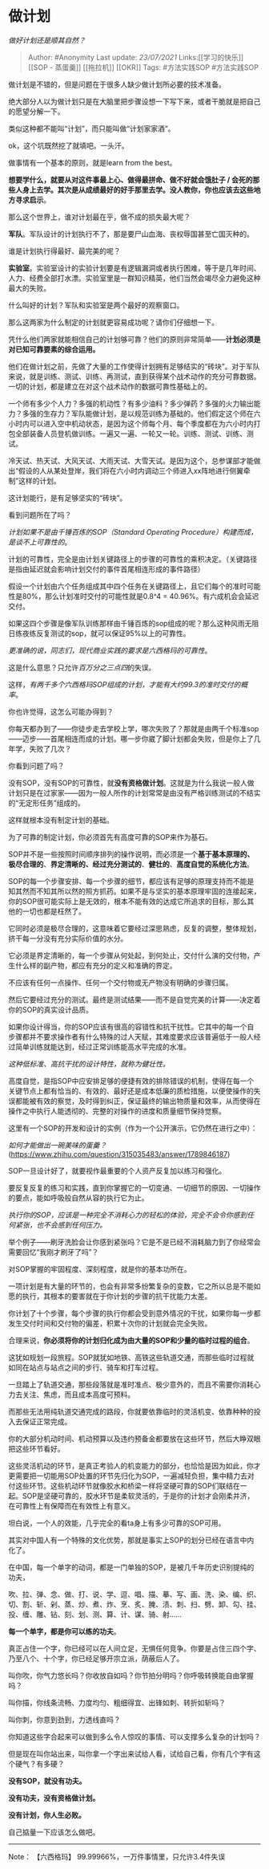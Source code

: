 # 做计划
*做好计划还是顺其自然？*

> Author: #Anonymity
> Last update: *23/07/2021*
> Links:[[学习的快乐]] [[SOP - 蒸蛋羹]] [[拖拉机]] [[OKR]]
> Tags: #方法实践SOP #方法实践SOP

做计划是不错的，但是问题在于很多人缺少做计划所必要的技术准备。

绝大部分人以为做计划只是在大脑里把步骤设想一下写下来，或者干脆就是把自己的愿望分解一下。

类似这种都不能叫“计划”，而只能叫做“计划家家酒”。

ok，这个坑既然挖了就填吧。一头汗。

做事情有一个基本的原则，就是learn from the best。

**想要学什么，就要从对这件事最上心、做得最拼命、做不好就会饿肚子 / 会死的那些人身上去学。其次是从成绩最好的好手那里去学。没人教你，你也应该去这些地方寻求启示**。

那么这个世界上，谁对计划最在乎，做不成的损失最大呢？

**军队**。军队设计的计划执行不了，那是要尸山血海、丧权辱国甚至亡国灭种的。

谁是计划执行得最好、最完美的呢？

**实验室**。实验室设计的实验计划要是有逻辑漏洞或者执行困难，等于是几年时间、人力、经费全部打水漂。实验室里是一群知识精英，他们当然会竭尽全力避免这种最大的失败。

什么叫好的计划？军队和实验室是两个最好的观察窗口。

那么这两家为什么制定的计划就更容易成功呢？请你们仔细想一下。

凭什么他们两家就能相信自己的计划够可靠？他们的原则非常简单——**计划必须是对已知可靠要素的综合运用。**

他们在做计划之前，先做了大量的工作使得计划拥有足够结实的“砖块”。对于军队来说，就是训练、测试、训练、再测试，直到获得某个战术动作的充分可靠数据。一切的计划，都是建立在对这个战术动作的数据可靠性基础上的。

一个师有多少个人力？多强的机动性？有多少油料？多少弹药？多强的火力输出能力？多强的生存力？军队能做计划，是以规范训练为基础的。他们假定这个师在六小时内可以进入空中机动状态，是因为这个师每个月、每个季度都在为六小时内打包全部装备人员登机做训练。一遍又一遍、一轮又一轮。训练、测试、训练、测试。

冷天试、热天试、大风天试、大雨天试、大雪天试。是因为这个，总参谋部才能做出“假设的人从某处登岸，我们将在六小时内调动三个师进入xx阵地进行侧翼牵制”这样的计划。

这计划能行，是有足够坚实的“砖块”。

看到问题所在了吗？

*计划如果不是由千锤百炼的SOP（Standard Operating Procedure）构建而成，是谈不上可靠性的*。

计划的可靠性，完全是由计划关键路径上的步骤的可靠性的乘积决定。（关键路径是指由延迟就会影响计划交付的事件首尾相连形成的事件路径）

假设一个计划由六个任务组成其中四个任务在关键路径上，且它们每个的准时可能性是80%，那么计划准时交付的可能性就是0.8^4 = 40.96%。有六成机会会延迟交付。

如果这四个步骤是像军队训练那样由千锤百炼的sop组成的呢？那么这种风雨无阻日练夜练反复测试的sop，就可以保证95%以上的可靠性。

*更准确的说，同志们，现代商业实践的要求是六西格玛的可靠性*。

这是什么意思？只允许*百万分之三点四*的失误。

这样，*有两千多个六西格玛SOP组成的计划，才能有大约99.3的准时交付的概率*。

你也许觉得，这怎么可能办得到？

你每天都办到了——你徒步走去学校上学，哪次失败了？那就是由两千个标准sop——迈步——首尾相连而成的计划。哪一步你崴了脚计划都会失败，但是你上了几年学，失败了几次？

你看到问题了吗？

没有SOP，没有SOP的可靠性，就**没有资格做计划**。这就是为什么我说一般人做计划只是在过家家——因为一般人所作的计划常常是由没有严格训练测试的不结实的“无定形任务”组成的。

这样就根本没有制定计划的基础。

为了可靠的制定计划，你必须首先有高度可靠的SOP来作为基石。

SOP并不是一些按照时间顺序排列的操作说明，而必须是一个**基于基本原理的、极尽合理的**、**界定清晰的、经过充分测试的**、**健壮的**、**高度自觉的系统化方法**。

SOP的每一个步骤安排、每一个步骤的细节，都应该有足够的原理支持而不能是知其然而不知其所以然的照方抓药。如果不是与坚实的基本原理牢固的连接起来，你的SOP很可能实际上是无效的，根本不能有效的达成它所追求的目标，那么其他的一切也都是枉然了。

它同时必须是极尽合理的，这意味着它要经过深思熟虑，反复的调整，整体规划，挤干每一分没有充分实际价值的水分。

它必须是界定清晰的，每一个步骤从何处起，到何处止，交付什么演的交付物，产生什么样的副产物，都应有充分的定义和准确的界定。

不应该有任何一点操作、任何一个交付物或无产物没有明确的步骤归属。

然后它要经过充分的测试。最终是测试结果——而不是自觉完美的计算——决定着你的SOP的真实设计品质。

如果你设计得当，你的SOP应该有很高的容错性和抗干扰性。它其中的每一个自步骤都并不要求操作者有什么特殊的过人天赋，其难度要求应该普遍低于一般人经过简单训练就能达到，经过正常训练能高水平完成的水准。

*这种低标准、高抗干扰的设计特性，就称为健壮性。*

高度自觉，是指SOP中应安排足够的便捷有效的排除错误的机制，使得在每一个关键节点上都有恰当的、有效的、最好还是成本低廉的质检措施，以便使操作的失误都能被有效的察觉，及时得到纠正，保证最终的输出物质量和效率，从而使得在操作之中执行人能透彻的、完整的对操作的进度和质量细节保持觉察。

这里有一个SOP的开发和设计的实例（作为一个公开演示，它仍然在进行之中）：

*如何才能做出一碗美味的蛋羹？*(https://www.zhihu.com/question/315035483/answer/1789846187)

SOP一旦设计好了，就要视作最重要的个人资产反复加以练习和强化。

要反复反复的练习和实践，直到你掌握它的一切变通、一切细节的原因、一切操作的要点，能如呼吸般自然从容的执行它为止。

*执行你的SOP，应该是一种完全不消耗心力的轻松的体验，完全不会令你感到任何紧张，也不会感到任何压力。*

举个例子——刷牙洗脸会让你感到紧张吗？它是不是已经不消耗脑力到了你经常会需要回忆“我刚才刷牙了吗”？

对SOP掌握的牢固程度、深刻程度，就是你的基本功所在。

一项计划是有大量的环节的，也会有非常多纷繁复杂的变数，它之所以总是不能如愿的执行，其根本的要害就在于你计划的步骤的抗干扰能力太差。

你计划了十个步骤，每个步骤的执行你都会受到意外情况的干扰，如果你每一步都发生交付时间和交付物的偏差，积累十次你的计划就会完全失败。

合理来说，**你必须将你的计划归化成为由大量的SOP和少量的临时过程的组合**。

这犹如规划一段旅程。SOP就犹如地铁、高铁这些轨道交通，而那些临时过程就如同在站点与站点之间的步行、骑车和打车过程。

一旦踏上了轨道交通，那些段落就是准时准点、极少意外的，而且不需要你消耗心力去关注、焦虑，而且成本高度可预料。

而那些无法用纯轨道交通完成的路段，你就要依靠临时的灵活机变、依靠种种的投入去保证正常完成。

你的大部分机动时间、机动预算以及违约预备金都要放在这些环节，然后大睁双眼把这些环节看好。

这些灵活机动的环节，是真正考验人的机变能力的部分，也恰恰是因为如此，你才更需要把一切能用SOP处置的环节先归化为SOP，一遍减轻负担，集中精力去对付这些环节。这些机动环节就像胶水和桥梁一样将坚硬可靠的SOP们联结在一起。SOP是坚硬可靠的，胶水环节是柔软灵活的，于是你的计划才会刚柔并济，在可靠性上有保障而在有效性上有意义。

坦白说，一个人的效能，几乎完全的看ta身上有多少可靠的SOP可用。

其实对中国人有一个特殊的文化优势，那就是事实上SOP的划分已经在语言中内化了。

在中国，每一个单字的动词，都是一门单独的SOP，是被几千年历史识别提纯的功夫，

吹、拉、弹、念、做、打、说、学、逗、唱、描、摹、写、画、洗、染、编、织、切、割、斩、剁、蒸、炒、煮、炸、烹、炙、腌、渍、刺、扫、劈、卸、勾、挂、投、缠、雕、钻、刻、划、测、算、计、谋、骑、射……

**每一个单字，都是你可以练的功夫**。

真正占住一个字，你已经可以在人间立足，无惧任何竞争。你要是占住三四个字、乃至八个、十个字，你已经足够开宗立派，荫蔽后人了。

叫你吹，你气力悠长吗？你收放自如吗？你节拍分明吗？你呼吸转换能自由掌握吗？

叫你描，你线条流畅、力度均匀、粗细得宜、出锋如刺、转折如斩吗？

叫你刺，你意到劲到，力透线直吗？

你知道这些字合起来可以做到多么令人惊叹的事情、可以支撑多么复杂的计划吗？

但是现在叫你站出来，叫你拿一个字出来试给人看，试给自己看，你有几个字有这个硬气？有多硬？

**没有SOP，就没有功夫。**

**没有功夫，没有资格做计划。**

**没有计划，你人生必败。**

自己掂量一下应该怎么做吧。

---
Note：
【六西格玛】
99.99966%，一万件事情里，只允许3.4件失误

